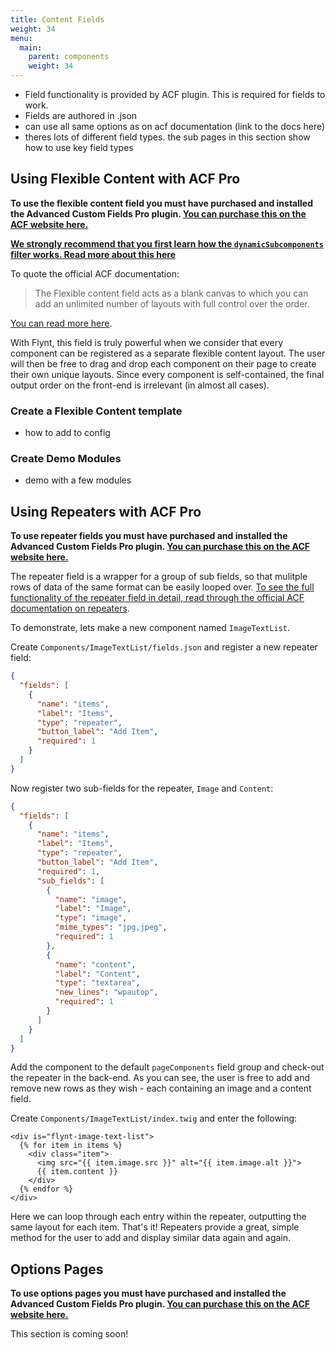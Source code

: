 ```yaml
---
title: Content Fields
weight: 34
menu:
  main:
    parent: components
    weight: 34
---
```


- Field functionality is provided by ACF plugin. This is required for fields to work.
- Fields are authored in .json
- can use all same options as on acf documentation (link to the docs here)
- theres lots of different field types. the sub pages in this section show how to use key field types

<!-- TODO: Describe this link:
https://www.advancedcustomfields.com/resources/register-fields-via-php/ -->

## Using Flexible Content with ACF Pro

<div class="alert alert-info">
  <p><strong>To use the flexible content field you must have purchased and installed the Advanced Custom Fields Pro plugin. <a href="https://www.advancedcustomfields.com/pro/">You can purchase this on the ACF website here.</a></strong></p>
</div>

**[We strongly recommend that you first learn how the `dynamicSubcomponents` filter works. Read more about this here](dynamic-subcomponents.md)** 

To quote the official ACF documentation:

> The Flexible content field acts as a blank canvas to which you can add an unlimited number of layouts with full control over the order.

[You can read more here](https://www.advancedcustomfields.com/add-ons/flexible-content-field/).

With Flynt, this field is truly powerful when we consider that every component can be registered as a separate flexible content layout. The user will then be free to drag and drop each component on their page to create their own unique layouts. Since every component is self-contained, the final output order on the front-end is irrelevant (in almost all cases).

### Create a Flexible Content template
- how to add to config

### Create Demo Modules
- demo with a few modules

## Using Repeaters with ACF Pro

<div class="alert alert-info">
  <p><strong>To use repeater fields you must have purchased and installed the Advanced Custom Fields Pro plugin. <a href="https://www.advancedcustomfields.com/pro/">You can purchase this on the ACF website here.</a></strong></p>
</div>

The repeater field is a wrapper for a group of sub fields, so that mulitple rows of data of the same format can be easily looped over. [To see the full functionality of the repeater field in detail, read through the official ACF documentation on repeaters](https://www.advancedcustomfields.com/resources/repeater/).

To demonstrate, lets make a new component named `ImageTextList`.

Create `Components/ImageTextList/fields.json` and register a new repeater field:

```json
{
  "fields": [
    {
      "name": "items",
      "label": "Items",
      "type": "repeater",
      "button_label": "Add Item",
      "required": 1
    }
  ]
}
```

Now register two sub-fields for the repeater, `Image` and `Content`:

```json
{
  "fields": [
    {
      "name": "items",
      "label": "Items",
      "type": "repeater",
      "button_label": "Add Item",
      "required": 1,
      "sub_fields": [
        {
          "name": "image",
          "label": "Image",
          "type": "image",
          "mime_types": "jpg,jpeg",
          "required": 1
        },
        {
          "name": "content",
          "label": "Content",
          "type": "textarea",
          "new_lines": "wpautop",
          "required": 1
        }
      ]
    }
  ]
}
```

Add the component to the default `pageComponents` field group and check-out the repeater in the back-end. As you can see, the user is free to add and remove new rows as they wish - each containing an image and a content field.

Create `Components/ImageTextList/index.twig` and enter the following:

```twig
<div is="flynt-image-text-list">
  {% for item in items %}
    <div class="item">
      <img src="{{ item.image.src }}" alt="{{ item.image.alt }}">
      {{ item.content }}
    </div>
  {% endfor %}
</div>
```

Here we can loop through each entry within the repeater, outputting the same layout for each item. That's it! Repeaters provide a great, simple method for the user to add and display similar data again and again.

## Options Pages

<div class="alert alert-info">
  <p><strong>To use options pages you must have purchased and installed the Advanced Custom Fields Pro plugin. <a href="https://www.advancedcustomfields.com/pro/">You can purchase this on the ACF website here.</a></strong></p>
</div>

This section is coming soon!
